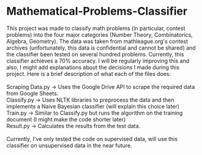 # Mathematical-Problems-Classifier
This project was made to classify math problems (in particular, contest problems) into the four major categories (Number Theory, Combinatorics, Algebra, Geometry). The data was taken from mathleague.org's contest archives (unfortunately, this data is confidential and cannot be shared) and the classifier been tested on several hundred problems. Currently, this classifier achieves a 70% accuracy. I will be regularly improving this and also, I might add explanations about the decisions I made during this project.
Here is a brief description of what each of the files does: <br />
<br />
Scraping Data.py -> Uses the Google Drive API to scrape the required data from Google Sheets.
<br />
Classify.py -> Uses NLTK libraries to preprocess the data and then implements a Naive Bayesian classifier (will explain this choice later)
<br />
Train.py -> Similar to Classify.py but runs the algorithm on the training document (I might make the code shorter later)
<br />
Result.py -> Calculates the results from the test data.
<br />
<br />
Currently, I've only tested the code on supervised data, will use this classifier on unsupervised data in the near future.

